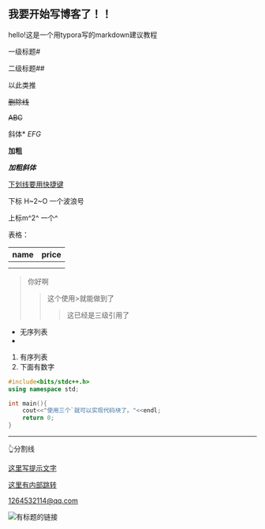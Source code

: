 ## 我要开始写博客了！！

hello!这是一个用typora写的markdown建议教程

一级标题#

二级标题##

以此类推



~~删除线~~

~~ABC~~

斜体*
*EFG*

**加粗**

***加粗斜体***

<u>下划线要用快捷键</u>

下标 H~2~O 一个波浪号

上标m^2^  一个^



表格：

| name | price |
| ---- | ----- |
|      |       |
|      |       |



>你好啊
>
>> 这个使用>就能做到了
>>
>> > 这已经是三级引用了



* 无序列表
* 

1. 有序列表
2. 下面有数字

```c++
#include<bits/stdc++.h>
using namespace std;

int main(){
    cout<<"使用三个`就可以实现代码块了。"<<endl;
    return 0;
}
```

------

👆分割线



[这里写提示文字](http://www.baidu.com)

[这里有内部跳转](#我要开始写博客了！！)



<1264532114@qq.com>



![有标题的链接](C:\Users\12645\Documents\GitHub\RWLinno.github.io\wallhaven-z887yw.jpg)